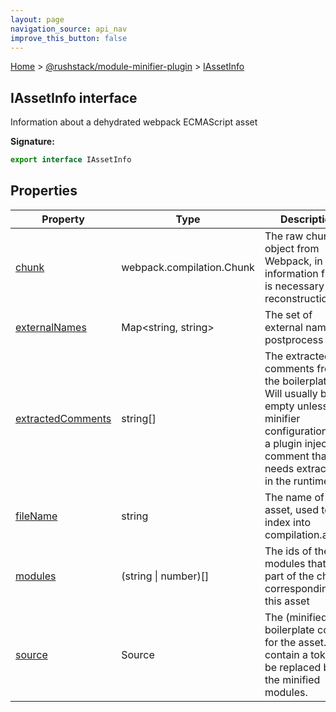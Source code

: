 ```yaml
---
layout: page
navigation_source: api_nav
improve_this_button: false
---
```



[Home](./index.md) &gt; [@rushstack/module-minifier-plugin](./module-minifier-plugin.md) &gt; [IAssetInfo](./module-minifier-plugin.iassetinfo.md)

## IAssetInfo interface

Information about a dehydrated webpack ECMAScript asset

<b>Signature:</b>

```typescript
export interface IAssetInfo
```

## Properties

|  Property | Type | Description |
|  --- | --- | --- |
|  [chunk](./module-minifier-plugin.iassetinfo.chunk.md) | webpack.compilation.Chunk | The raw chunk object from Webpack, in case information from it is necessary for reconstruction |
|  [externalNames](./module-minifier-plugin.iassetinfo.externalnames.md) | Map&lt;string, string&gt; | The set of external names to postprocess |
|  [extractedComments](./module-minifier-plugin.iassetinfo.extractedcomments.md) | string\[\] | The extracted comments from the boilerplate. Will usually be empty unless the minifier configuration and a plugin inject a comment that needs extraction in the runtime. |
|  [fileName](./module-minifier-plugin.iassetinfo.filename.md) | string | The name of the asset, used to index into compilation.assets |
|  [modules](./module-minifier-plugin.iassetinfo.modules.md) | (string \| number)\[\] | The ids of the modules that are part of the chunk corresponding to this asset |
|  [source](./module-minifier-plugin.iassetinfo.source.md) | Source | The (minified) boilerplate code for the asset. Will contain a token to be replaced by the minified modules. |

